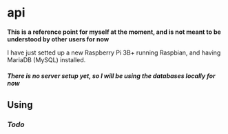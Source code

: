 # api
**This is a reference point for myself at the moment, and is not meant to be understood by other users for now**

I have just setted up a new Raspberry Pi 3B+ running Raspbian, and having MariaDB (MySQL) installed.

##### There is no server setup yet, so I will be using the databases locally for now

## Using

### ***Todo***
